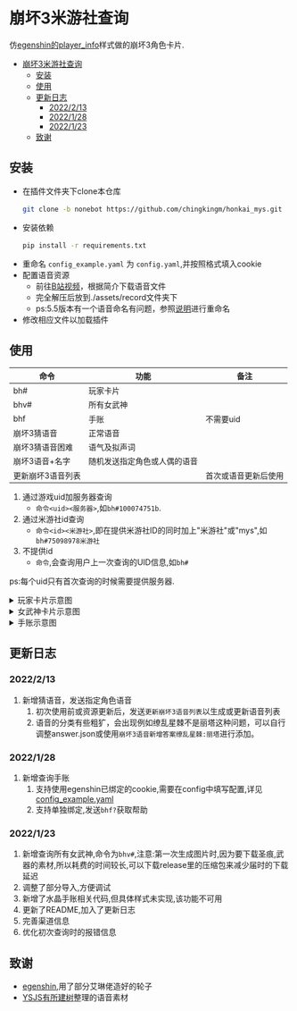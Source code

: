 # 崩坏3米游社查询
仿[egenshin的player_info](https://github.com/pcrbot/erinilis-modules/tree/master/egenshin/player_info)样式做的崩坏3角色卡片.
- [崩坏3米游社查询](#崩坏3米游社查询)
  - [安装](#安装)
  - [使用](#使用)
  - [更新日志](#更新日志)
    - [2022/2/13](#2022213)
    - [2022/1/28](#2022128)
    - [2022/1/23](#2022123)
  - [致谢](#致谢)
## 安装
- 在插件文件夹下clone本仓库
    ``` bash
    git clone -b nonebot https://github.com/chingkingm/honkai_mys.git
    ```
- 安装依赖
    ``` bash
    pip install -r requirements.txt
    ```
- 重命名 `config_example.yaml` 为 `config.yaml`,并按照格式填入cookie
- 配置语音资源
  - 前往[B站视频](https://www.bilibili.com/video/BV16J41157du)，根据简介下载语音文件
  - 完全解压后放到./assets/record文件夹下
  - ps:5.5版本有一个语音命名有问题，参照[说明](./guess_voice/readme.md)进行重命名
- 修改相应文件以加载插件

## 使用
|命令|功能|备注|
|-|-|-|
|bh#|玩家卡片|
|bhv#|所有女武神|
|bhf|手账|不需要uid|
|崩坏3猜语音|正常语音|
|崩坏3猜语音困难|语气及拟声词|
|崩坏3语音+名字|随机发送指定角色或人偶的语音|
|更新崩坏3语音列表||首次或语音更新后使用|
1. 通过游戏uid加服务器查询
   - `命令<uid><服务器>`,如`bh#100074751b`.
2. 通过米游社id查询
   - `命令<id><米游社>`,即在提供米游社ID的同时加上"米游社"或"mys",如`bh#75098978米游社`
3. 不提供id
   - `命令`,会查询用户上一次查询的UID信息,如`bh#`

ps:每个uid只有首次查询的时候需要提供服务器.

<details>
<summary>玩家卡片示意图</summary>

![image](./assets/example.png)

</details>

<details>
<summary>女武神卡片示意图</summary>

![image](./assets/example_valk.png)

</details>

<details>
<summary>手账示意图</summary>

![alt](./assets/example_finance.png)

</details>

## 更新日志
### 2022/2/13
1. 新增猜语音，发送指定角色语音
   1. 初次使用前或资源更新后，发送`更新崩坏3语音列表`以生成或更新语音列表
   2. 语音的分类有些粗犷，会出现例如缭乱星棘不是丽塔这种问题，可以自行调整answer.json或使用`崩坏3语音新增答案缭乱星棘:丽塔`进行添加。
### 2022/1/28
1. 新增查询手账
   1. 支持使用egenshin已绑定的cookie,需要在config中填写配置,详见[config_example.yaml](config_example.yaml)
   2. 支持单独绑定,发送`bhf?`获取帮助
### 2022/1/23
1. 新增查询所有女武神,命令为`bhv#`,注意:第一次生成图片时,因为要下载圣痕,武器的素材,所以耗费的时间较长,可以下载release里的压缩包来减少届时的下载延迟
2. 调整了部分导入,方便调试
3. 新增了水晶手账相关代码,但具体样式未实现,该功能不可用
4. 更新了README,加入了更新日志
5. 完善渠道信息
6. 优化初次查询时的报错信息
## 致谢
- [egenshin](https://github.com/pcrbot/erinilis-modules/tree/master/egenshin),用了部分艾琳佬造好的轮子
- [YSJS有所建树](https://space.bilibili.com/402667766)整理的语音素材
